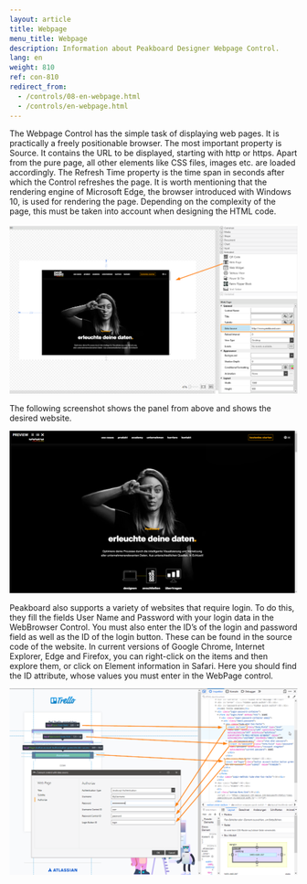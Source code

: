 ```yaml
---
layout: article
title: Webpage
menu_title: Webpage
description: Information about Peakboard Designer Webpage Control.
lang: en
weight: 810
ref: con-810
redirect_from:
  - /controls/08-en-webpage.html
  - /controls/en-webpage.html
---
```


The Webpage Control has the simple task of displaying web pages. It is practically a freely positionable browser. The most important property is Source. It contains the URL to be displayed, starting with http or https. Apart from the pure page, all other elements like CSS files, images etc. are loaded accordingly. The Refresh Time property is the time span in seconds after which the Control refreshes the page. It is worth mentioning that the rendering engine of Microsoft Edge, the browser introduced with Windows 10, is used for rendering the page. Depending on the complexity of the page, this must be taken into account when designing the HTML code.

![Webpage in Peakboard Designer](/assets/images/Controls/Webpage/Screenshot-3.png)

The following screenshot shows the panel from above and shows the desired website.

![Webpage in Peakboard Box](/assets/images/Controls/Webpage/Screenshot-2.png)

Peakboard also supports a variety of websites that require login. To do this, they fill the fields User Name and Password with your login data in the WebBrowser Control. You must also enter the ID’s of the login and password field as well as the ID of the login button. These can be found in the source code of the website. In current versions of Google Chrome, Internet Explorer, Edge and Firefox, you can right-click on the items and then explore them, or click on Element information in Safari. Here you should find the ID attribute, whose values you must enter in the WebPage control.

![Developer Tools Chrome ](/assets/images/Controls/Webpage/WebView2.png)

